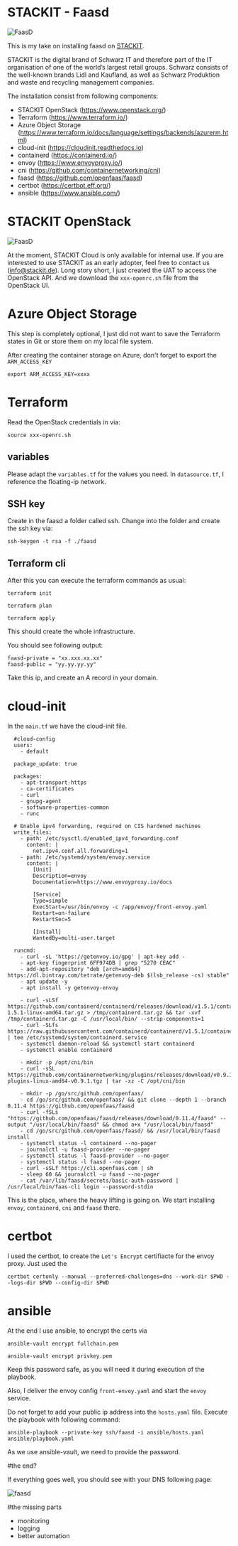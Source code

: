 # STACKIT - Faasd

![FaasD](img/img.png)

This is my take on installing faasd on [STACKIT](https://stackit.de/en/).

STACKIT is the digital brand of Schwarz IT and therefore part of the IT organisation of one of the world’s largest retail groups.
Schwarz consists of the well-known brands Lidl and Kaufland, as well as Schwarz Produktion and waste and recycling management companies.

The installation consist from following components:

- STACKIT OpenStack (https://www.openstack.org/)
- Terraform (https://www.terraform.io/)
- Azure Object Storage (https://www.terraform.io/docs/language/settings/backends/azurerm.html)
- cloud-init (https://cloudinit.readthedocs.io)
- containerd (https://containerd.io/)
- envoy (https://www.envoyproxy.io/)
- cni (https://github.com/containernetworking/cni)
- faasd (https://github.com/openfaas/faasd)
- certbot (https://certbot.eff.org/)
- ansible (https://www.ansible.com/)

# STACKIT OpenStack

![FaasD](img/stackit.png)

At the moment, STACKIT Cloud is only available for internal use. If you are interested to use STACKIT as an early adopter, feel free to contact us (info@stackit.de).
Long story short, I just created the UAT to access the OpenStack API. And we download the `xxx-openrc.sh` file from the OpenStack UI. 

# Azure Object Storage

This step is completely optional, I just did not want to save the Terraform states in Git or store them on my local file system.

After creating the container storage on Azure, don't forget to export the `ARM_ACCESS_KEY`

    export ARM_ACCESS_KEY=xxxx

# Terraform

Read the OpenStack credentials in via:

    source xxx-openrc.sh

## variables

Please adapt the `variables.tf` for the values you need. In `datasource.tf`, I reference the floating-ip network.

## SSH key

Create in the faasd a folder called ssh. Change into the folder and create the ssh key via:

    ssh-keygen -t rsa -f ./faasd

## Terraform cli

After this you can execute the terraform commands as usual:

    terraform init

    terraform plan

    terraform apply

This should create the whole infrastructure.

You should see following output:

    faasd-private = "xx.xxx.xx.xx"
    faasd-public = "yy.yy.yy.yy"

Take this ip, and create an A record in your domain.

# cloud-init

In the `main.tf` we have the cloud-init file.

```
  #cloud-config
  users:
    - default

  package_update: true

  packages:
    - apt-transport-https
    - ca-certificates
    - curl
    - gnupg-agent
    - software-properties-common
    - runc

  # Enable ipv4 forwarding, required on CIS hardened machines
  write_files:
    - path: /etc/sysctl.d/enabled_ipv4_forwarding.conf
      content: |
        net.ipv4.conf.all.forwarding=1
    - path: /etc/systemd/system/envoy.service
      content: |
        [Unit]
        Description=envoy
        Documentation=https://www.envoyproxy.io/docs

        [Service]
        Type=simple
        ExecStart=/usr/bin/envoy -c /app/envoy/front-envoy.yaml
        Restart=on-failure
        RestartSec=5

        [Install]
        WantedBy=multi-user.target

  runcmd:
    - curl -sL 'https://getenvoy.io/gpg' | apt-key add -
    - apt-key fingerprint 6FF974DB | grep "5270 CEAC"
    - add-apt-repository "deb [arch=amd64] https://dl.bintray.com/tetrate/getenvoy-deb $(lsb_release -cs) stable"
    - apt update -y
    - apt install -y getenvoy-envoy

    - curl -sLSf https://github.com/containerd/containerd/releases/download/v1.5.1/containerd-1.5.1-linux-amd64.tar.gz > /tmp/containerd.tar.gz && tar -xvf /tmp/containerd.tar.gz -C /usr/local/bin/ --strip-components=1
    - curl -SLfs https://raw.githubusercontent.com/containerd/containerd/v1.5.1/containerd.service | tee /etc/systemd/system/containerd.service
    - systemctl daemon-reload && systemctl start containerd
    - systemctl enable containerd

    - mkdir -p /opt/cni/bin
    - curl -sSL https://github.com/containernetworking/plugins/releases/download/v0.9.1/cni-plugins-linux-amd64-v0.9.1.tgz | tar -xz -C /opt/cni/bin

    - mkdir -p /go/src/github.com/openfaas/
    - cd /go/src/github.com/openfaas/ && git clone --depth 1 --branch 0.11.4 https://github.com/openfaas/faasd
    - curl -fSLs "https://github.com/openfaas/faasd/releases/download/0.11.4/faasd" --output "/usr/local/bin/faasd" && chmod a+x "/usr/local/bin/faasd"
    - cd /go/src/github.com/openfaas/faasd/ && /usr/local/bin/faasd install
    - systemctl status -l containerd --no-pager
    - journalctl -u faasd-provider --no-pager
    - systemctl status -l faasd-provider --no-pager
    - systemctl status -l faasd --no-pager
    - curl -sSLf https://cli.openfaas.com | sh
    - sleep 60 && journalctl -u faasd --no-pager
    - cat /var/lib/faasd/secrets/basic-auth-password | /usr/local/bin/faas-cli login --password-stdin

```
This is the place, where the heavy lifting is going on. We start installing `envoy`, `containerd`, `cni` and `faasd` there.

# certbot

I used the certbot, to create the `Let's Encrypt` certifiacte for the envoy proxy. Just used the 

    certbot certonly --manual --preferred-challenges=dns --work-dir $PWD --logs-dir $PWD --config-dir $PWD

# ansible

At the end I use ansible, to encrypt the certs via 

    ansible-vault encrypt fullchain.pem 

    ansible-vault encrypt privkey.pem 

Keep this password safe, as you will need it during execution of the playbook.

Also, I deliver the envoy config `front-envoy.yaml` and start the `envoy` service. 

Do not forget to add your public ip address into the `hosts.yaml` file. Execute the playbook with following command:

    ansible-playbook --private-key ssh/faasd -i ansible/hosts.yaml ansible/playbook.yaml

As we use ansible-vault, we need to provide the password. 

#the end?

If everything goes well, you should see with your DNS following page:

![faasd](img/faasd.png)

#the missing parts

+ monitoring
+ logging
+ better automation